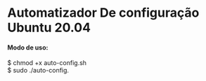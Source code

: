 # Automatizador De configuração Ubuntu 20.04

#### Modo de uso:
$ chmod +x auto-config.sh <br>
$ sudo ./auto-config.
